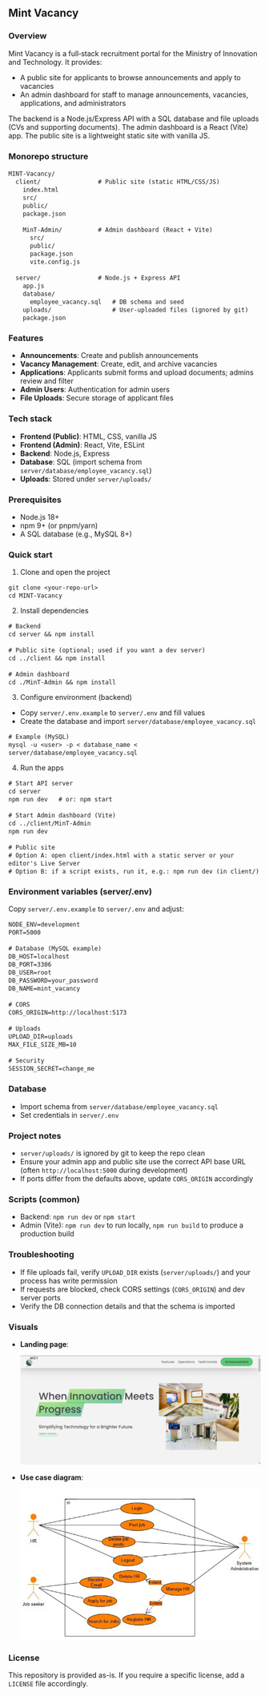 ## Mint Vacancy

### Overview

Mint Vacancy is a full‑stack recruitment portal for the Ministry of Innovation and Technology. It provides:

- A public site for applicants to browse announcements and apply to vacancies
- An admin dashboard for staff to manage announcements, vacancies, applications, and administrators

The backend is a Node.js/Express API with a SQL database and file uploads (CVs and supporting documents). The admin dashboard is a React (Vite) app. The public site is a lightweight static site with vanilla JS.

### Monorepo structure

```
MINT-Vacancy/
  client/                # Public site (static HTML/CSS/JS)
    index.html
    src/
    public/
    package.json

    MinT-Admin/          # Admin dashboard (React + Vite)
      src/
      public/
      package.json
      vite.config.js

  server/                # Node.js + Express API
    app.js
    database/
      employee_vacancy.sql   # DB schema and seed
    uploads/                 # User-uploaded files (ignored by git)
    package.json
```

### Features

- **Announcements**: Create and publish announcements
- **Vacancy Management**: Create, edit, and archive vacancies
- **Applications**: Applicants submit forms and upload documents; admins review and filter
- **Admin Users**: Authentication for admin users
- **File Uploads**: Secure storage of applicant files

### Tech stack

- **Frontend (Public)**: HTML, CSS, vanilla JS
- **Frontend (Admin)**: React, Vite, ESLint
- **Backend**: Node.js, Express
- **Database**: SQL (import schema from `server/database/employee_vacancy.sql`)
- **Uploads**: Stored under `server/uploads/`

### Prerequisites

- Node.js 18+
- npm 9+ (or pnpm/yarn)
- A SQL database (e.g., MySQL 8+)

### Quick start

1. Clone and open the project

```
git clone <your-repo-url>
cd MINT-Vacancy
```

2. Install dependencies

```
# Backend
cd server && npm install

# Public site (optional; used if you want a dev server)
cd ../client && npm install

# Admin dashboard
cd ./MinT-Admin && npm install
```

3. Configure environment (backend)

- Copy `server/.env.example` to `server/.env` and fill values
- Create the database and import `server/database/employee_vacancy.sql`

```
# Example (MySQL)
mysql -u <user> -p < database_name < server/database/employee_vacancy.sql
```

4. Run the apps

```
# Start API server
cd server
npm run dev   # or: npm start

# Start Admin dashboard (Vite)
cd ../client/MinT-Admin
npm run dev

# Public site
# Option A: open client/index.html with a static server or your editor's Live Server
# Option B: if a script exists, run it, e.g.: npm run dev (in client/)
```

### Environment variables (server/.env)

Copy `server/.env.example` to `server/.env` and adjust:

```
NODE_ENV=development
PORT=5000

# Database (MySQL example)
DB_HOST=localhost
DB_PORT=3306
DB_USER=root
DB_PASSWORD=your_password
DB_NAME=mint_vacancy

# CORS
CORS_ORIGIN=http://localhost:5173

# Uploads
UPLOAD_DIR=uploads
MAX_FILE_SIZE_MB=10

# Security
SESSION_SECRET=change_me
```

### Database

- Import schema from `server/database/employee_vacancy.sql`
- Set credentials in `server/.env`

### Project notes

- `server/uploads/` is ignored by git to keep the repo clean
- Ensure your admin app and public site use the correct API base URL (often `http://localhost:5000` during development)
- If ports differ from the defaults above, update `CORS_ORIGIN` accordingly

### Scripts (common)

- Backend: `npm run dev` or `npm start`
- Admin (Vite): `npm run dev` to run locally, `npm run build` to produce a production build

### Troubleshooting

- If file uploads fail, verify `UPLOAD_DIR` exists (`server/uploads/`) and your process has write permission
- If requests are blocked, check CORS settings (`CORS_ORIGIN`) and dev server ports
- Verify the DB connection details and that the schema is imported

### Visuals

- **Landing page**:

  ![Landing page](client/public/favicon/landing_page.PNG)

- **Use case diagram**:

  ![Use case diagram](client/public/favicon/usecase_diagram.png)

### License

This repository is provided as-is. If you require a specific license, add a `LICENSE` file accordingly.

